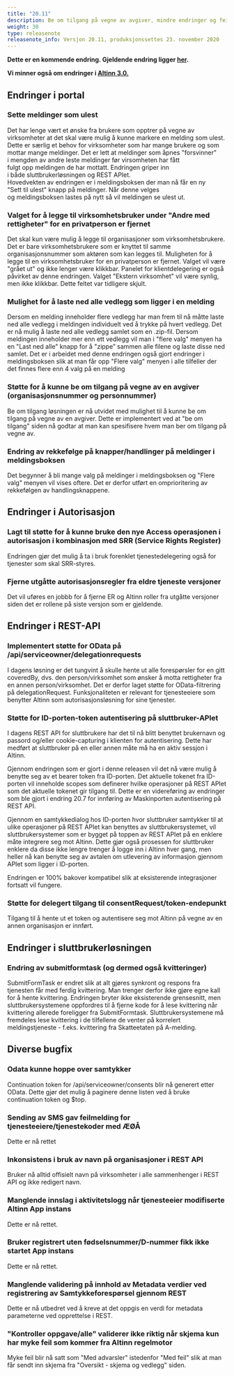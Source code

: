 ```yaml
---
title: "20.11"
description: Be om tilgang på vegne av avgiver, mindre endringer og feilrettinger
weight: 30
type: releasenote
releasenote_info: Versjon 20.11, produksjonssettes 23. november 2020
---
```

**Dette er en kommende endring. Gjeldende endring ligger [her](../20-10).**

**Vi minner også om endringer i [Altinn 3.0.](https://github.com/Altinn/altinn-studio/releases)**

## Endringer i portal

### Sette meldinger som ulest

Det har lenge vært et ønske fra brukere som opptrer på vegne av
virksomheter at det skal være mulig å kunne markere en melding som ulest.
Dette er særlig et behov for virksomheter som har mange brukere og som
mottar mange meldinger. Det er lett at meldinger som åpnes "forsvinner"
i mengden av andre leste meldinger før virsomheten har fått fulgt opp meldingen
de har mottatt. Endringen griper inn i både sluttbrukerløsningen og REST APIet.
Hovedvekten av endringen er i meldingsboksen der man nå får en ny
"Sett til ulest" knapp på meldinger. Når denne velges og meldingsboksen lastes
på nytt så vil meldingen se ulest ut.

### Valget for å legge til virksomhetsbruker under "Andre med rettigheter" for en privatperson er fjernet

Det skal kun være mulig å legge til organisasjoner som virksomhetsbrukere. Det er bare virksomhetsbrukere som er knyttet til samme organisasjonsnummer som aktøren som kan legges til. Muligheten for å legge til en virksomhetsbruker for en privatperson er fjernet. Valget vil være "grået ut" og ikke lenger være klikkbar. Panelet for klientdelegering er også påvirket av denne endringen. Valget "Ekstern virksomhet" vil være synlig, men ikke klikkbar. Dette feltet var tidligere skjult.

### Mulighet for å laste ned alle vedlegg som ligger i en melding

Dersom en melding inneholder flere vedlegg har man frem til nå måtte laste ned alle vedlegg i meldingen individuelt ved å trykke på hvert vedlegg. Det er nå mulig å laste ned alle vedlegg samlet som en .zip-fil. Dersom meldingen inneholder mer enn ett vedlegg vil man i "flere valg" menyen ha en "Last ned alle" knapp for å "zippe” sammen alle filene og laste disse ned samlet.
Det er i arbeidet med denne endringen også gjort endringer i meldingsboksen slik at man får opp "Flere valg" menyen i alle tilfeller der det finnes flere enn 4 valg på en melding

### Støtte for å kunne be om tilgang på vegne av en avgiver (organisasjonsnummer og personnummer)

Be om tilgang løsningen er nå utvidet med mulighet til å kunne be om tilgang på vegne av en avgiver. Dette er implementert ved at "be om tilgang" siden nå godtar at man kan spesifisere hvem man ber om tilgang på vegne av.

### Endring av rekkefølge på knapper/handlinger på meldinger i meldingsboksen

Det begynner å bli mange valg på meldinger i meldingsboksen og "Flere valg" menyen vil vises oftere. Det er derfor utført en omprioritering av rekkefølgen av handlingsknappene.

## Endringer i Autorisasjon

### Lagt til støtte for å kunne bruke den nye Access operasjonen i autorisasjon i kombinasjon med SRR (Service Rights Register)

Endringen gjør det mulig å ta i bruk forenklet tjenestedelegering også for tjenester som skal SRR-styres.

### Fjerne utgåtte autorisasjonsregler fra eldre tjeneste versjoner

Det vil uføres en jobbb for å fjerne ER og Altinn roller fra utgåtte versjoner siden det er rollene på siste versjon som er gjeldende.

## Endringer i REST-API

### Implementert støtte for OData på /api/serviceowner/delegationrequests

I dagens løsning er det tungvint å skulle hente ut alle forespørsler for en gitt coveredBy, dvs. den person/virksomhet som ønsker å motta rettigheter fra en annen person/virksomhet. Det er derfor laget støtte for OData-filtrering på delegationRequest. Funksjonaliteten er relevant for tjenesteeiere som benytter Altinn som autorisasjonsløsning for sine tjenester.

### Støtte for ID-porten-token autentisering på sluttbruker-APIet

I dagens REST API for sluttbrukere har det til nå blitt benyttet brukernavn og passord og/eller cookie-capturing i klienten for autentisering. Dette har medført at sluttbruker på en eller annen måte må ha en aktiv sessjon i Altinn.

Gjennom endringen som er gjort i denne releasen vil det nå være mulig å benytte seg av et bearer token fra ID-porten. Det aktuelle tokenet fra ID-porten vil inneholde scopes som definerer hvilke operasjoner på REST APIet som det aktuelle tokenet gir tilgang til. Dette er en videreføring av endringer som ble gjort i endring 20.7 for innføring av Maskinporten autentisering på REST API.

Gjennom en samtykkedialog hos ID-porten hvor sluttbruker samtykker til at ulike operasjoner på REST APIet kan benyttes av sluttbrukersystemet, vil sluttbrukersystemer som er bygget på toppen av REST APIet på en enklere måte integrere seg mot Altinn. Dette gjør også prosessen for sluttbruker enklere da disse ikke lengre trenger å logge inn i Altinn hver gang, men heller nå kan benytte seg av avtalen om utlevering av informasjon gjennom APIet som ligger i ID-porten.

Endringen er 100% bakover kompatibel slik at eksisterende integrasjoner fortsatt vil fungere.

### Støtte for delegert tilgang til consentRequest/token-endepunkt

Tilgang til å hente ut et token og autentisere seg mot Altinn på vegne av en annen organisasjon er innført.

## Endringer i sluttbrukerløsningen

### Endring av submitformtask (og dermed også kvitteringer)

SubmitFormTask er endret slik at alt gjøres synkront og respons fra tjenesten får med ferdig kvittering. Man trenger derfor ikke gjøre egne kall for å hente kvittering.
Endringen bryter ikke eksisterende grensesnitt, men sluttbrukersystemene oppfordres til å fjerne kode for å lese kvittering når kvittering allerede foreligger fra SubmitFormtask.
Sluttbrukersystemene må fremdeles lese kvittering i de tilfellene de venter på korrelert meldingstjeneste - f.eks. kvittering fra Skatteetaten på A-melding.

## Diverse bugfix

### Odata kunne hoppe over samtykker

Continuation token for /api/serviceowner/consents blir nå generert etter OData. Dette gjør det mulig å paginere denne listen ved å bruke continuation token og $top.

### Sending av SMS gav feilmelding for tjenesteeiere/tjenestekoder med ÆØÅ

Dette er nå rettet

### Inkonsistens i bruk av navn på organisasjoner i REST API

Bruker nå alltid offisielt navn på virksomheter i alle sammenhenger i REST API og ikke redigert navn.

### Manglende innslag i aktivitetslogg når tjenesteeier modifiserte Altinn App instans

Dette er nå rettet.

### Bruker registrert uten fødselsnummer/D-nummer fikk ikke startet App instans

Dette er nå rettet.

### Manglende validering på innhold av Metadata verdier ved registrering av Samtykkeforespørsel gjennom REST

Dette er nå utbedret ved å kreve at det oppgis en verdi for metadata parameterne ved opprettelse i REST.

### "Kontroller oppgave/alle" validerer ikke riktig når skjema kun har myke feil som kommer fra Altinn regelmotor

Myke feil blir nå satt som "Med advarsler" istedenfor "Med feil" slik at man får sendt inn skjema fra "Oversikt - skjema og vedlegg" siden.
